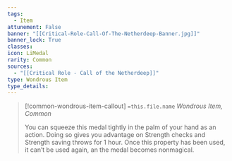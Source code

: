 ```yaml
---
tags:
  - Item
attunement: False
banner: "[[Critical-Role-Call-Of-The-Netherdeep-Banner.jpg]]"
banner_lock: True
classes:
icon: LiMedal
rarity: Common
sources:
  - "[[Critical Role - Call of the Netherdeep]]"
type: Wondrous Item
type_details: 
---
```

>[!common-wondrous-item-callout] `=this.file.name`
>*Wondrous Item, Common*
>
>You can squeeze this medal tightly in the palm of your hand as an action. Doing so gives you advantage on Strength checks and Strength saving throws for 1 hour. Once this property has been used, it can’t be used again, an the medal becomes nonmagical.
>
>
